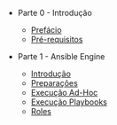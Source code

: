 - Parte 0 - Introdução
  - [Prefácio](part0/preface.md)
  - [Pré-requisitos](part0/requirements.md)

- Parte 1 - Ansible Engine
  - [Introdução](part1/introduction.md)
  - [Preparações](part1/preparation.md)
  - [Execução Ad-Hoc](part1/adhoc.md)
  - [Execução Playbooks](part1/playbooks.md)
  - [Roles](part1/roles.md)
